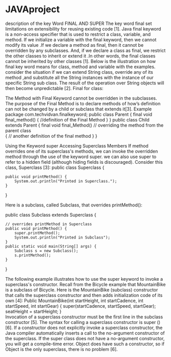 # JAVAproject
description of the key Word FINAL AND SUPER
 The key word final set limitations on extensibility for reusing existing code [1].
Java final keyword is a non-access specifier that is used to restrict a class, variable, and method. If we initialize a variable with the final keyword, then we cannot modify its value .If we declare a method as final, then it cannot be overridden by any subclasses. And, if we declare a class as final, we restrict the other classes to inherit or extend it .In other words, the final classes cannot be inherited by other classes [1].
 Below is the illustration on how final key word means for class, method and variable with the examples.
consider the situation if we can extend String class, override any of its method ,and substitute all the String instances with the instance of our specific String  sub class. The result of the operation over String objects will then become unpredictable [2].
Final for class:




The Method with Final Keyword cannot be overridden in the subclasses. The purpose of the Final Method is to declare methods of how’s definition can not be changed by a child or subclass that extends it[3].
Example 
package com.techvidvan.finalkeyword;
public class Parent {
  final void final_method() {
    //definition of the Final Method
  }
}
public class Child extends Parent {
  final void final_Method() // overriding the method from the parent class  
  {
    // another definition of the final method
  }
}









Using the Keyword super
Accessing Superclass Members
If method overrides one of its superclass's methods, we can invoke the overridden method through the use of the keyword super. we can also use super to refer to a hidden field (although hiding fields is discouraged). Consider this class, Superclass [3]:
public class Superclass {

    public void printMethod() {
        System.out.println("Printed in Superclass.");
    }
}

Here is a subclass, called Subclass, that overrides printMethod():

public class Subclass extends Superclass {

    // overrides printMethod in Superclass
    public void printMethod() {
        super.printMethod();
        System.out.println("Printed in Subclass");
    }
    public static void main(String[] args) {
        Subclass s = new Subclass();
        s.printMethod();    
    }
}

The following example illustrates how to use the super keyword to invoke a superclass's constructor. Recall from the Bicycle example that MountainBike is a subclass of Bicycle. Here is the MountainBike (subclass) constructor that calls the superclass constructor and then adds initialization code of its own [4]:
Public MountainBike(int startHeight, 
                    int startCadence,
                    int startSpeed,
                    int startGear) {
    super(startCadence, startSpeed, startGear);
    seatHeight = startHeight;
}   
Invocation of a superclass constructor must be the first line in the subclass constructor [5].
The syntax for calling a superclass constructor is super ()[6].
 If a constructor does not explicitly invoke a superclass constructor, the Java compiler automatically inserts a call to the no-argument constructor of the superclass. If the super class does not have a no-argument constructor, you will get a compile-time error. Object does have such a constructor, so if Object is the only superclass, there is no problem [6].


